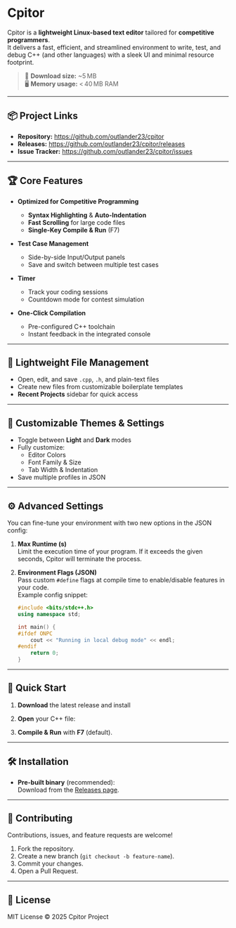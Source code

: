 # Cpitor

Cpitor is a **lightweight Linux-based text editor** tailored for **competitive programmers**.  
It delivers a fast, efficient, and streamlined environment to write, test, and debug C++ (and other languages) with a sleek UI and minimal resource footprint.

> 🚀 **Download size:** ~5 MB  
> 🖥️ **Memory usage:** < 40 MB RAM

---

## 📦 Project Links

- **Repository:** https://github.com/outlander23/cpitor
- **Releases:** https://github.com/outlander23/cpitor/releases
- **Issue Tracker:** https://github.com/outlander23/cpitor/issues

---

## 🏆 Core Features

- **Optimized for Competitive Programming**

  - **Syntax Highlighting** & **Auto-Indentation**
  - **Fast Scrolling** for large code files
  - **Single-Key Compile & Run** (F7)

- **Test Case Management**

  - Side-by-side Input/Output panels
  - Save and switch between multiple test cases

- **Timer**

  - Track your coding sessions
  - Countdown mode for contest simulation

- **One-Click Compilation**
  - Pre-configured C++ toolchain
  - Instant feedback in the integrated console

---

## 📂 Lightweight File Management

- Open, edit, and save `.cpp`, `.h`, and plain-text files
- Create new files from customizable boilerplate templates
- **Recent Projects** sidebar for quick access

---

## 🎨 Customizable Themes & Settings

- Toggle between **Light** and **Dark** modes
- Fully customize:
  - Editor Colors
  - Font Family & Size
  - Tab Width & Indentation
- Save multiple profiles in JSON

---

## ⚙️ Advanced Settings

You can fine-tune your environment with two new options in the JSON config:

1. **Max Runtime (s)**  
   Limit the execution time of your program. If it exceeds the given seconds, Cpitor will terminate the process.

2. **Environment Flags (JSON)**  
   Pass custom `#define` flags at compile time to enable/disable features in your code.  
   Example config snippet:

   ```cpp
   #include <bits/stdc++.h>
   using namespace std;

   int main() {
   #ifdef ONPC
       cout << "Running in local debug mode" << endl;
   #endif
       return 0;
   }
   ```

---

## 🚀 Quick Start

1. **Download** the latest release and install

2. **Open** your C++ file:

3. **Compile & Run** with **F7** (default).

---

## 🛠️ Installation

- **Pre-built binary** (recommended):  
  Download from the [Releases page](https://github.com/outlander23/cpitor/releases).

---

## 🙌 Contributing

Contributions, issues, and feature requests are welcome!

1. Fork the repository.
2. Create a new branch (`git checkout -b feature-name`).
3. Commit your changes.
4. Open a Pull Request.

---

## 📄 License

MIT License © 2025 Cpitor Project
